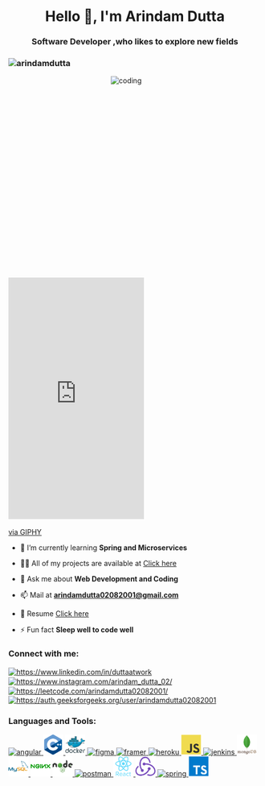 <h1 align="center">Hello 👋, I'm Arindam Dutta</h1>
<h3 align="center">Software Developer ,who likes to explore new fields</h3>

<h3 align="left"> <img width=50 height=20 src="https://komarev.com/ghpvc/?username=arindamdutta&label=View&color=0e75b6&style=flat" alt="arindamdutta" /> </h3>
<img align="right" alt="coding" height="400" width="300" src="https://media4.giphy.com/media/v1.Y2lkPTc5MGI3NjExdmR0NnpvMjh3c3oyY2NjcWhvdjBpaW8yMmNoMmx1bG8yb2luZHhnaiZlcD12MV9pbnRlcm5hbF9naWZfYnlfaWQmY3Q9Zw/C5oD3WouufnWORp7wP/giphy.gif">
<iframe src="https://giphy.com/embed/C5oD3WouufnWORp7wP" width="270" height="480" frameBorder="0" class="giphy-embed" allowFullScreen></iframe><p><a href="https://cdn.dribbble.com/users/1162077/screenshots/3848914/programmer.gif">via GIPHY</a></p>


- 🌱 I’m currently learning **Spring and Microservices**

- 👨‍💻 All of my projects are available at <a href="https://portfolioarindam.netlify.app/" target="_blank"> Click here </a>

- 💬 Ask me about **Web Development and Coding**

- 📫 Mail at **arindamdutta02082001@gmail.com**

- 📄 Resume <a href="https://drive.google.com/file/d/1LTvVaxuSpK5EB2ESTlwCg4sA8hbkSaIZ/view?usp=sharing" target="_blank"> Click here </a> 

- ⚡ Fun fact **Sleep well to code well**

<h3 align="left">Connect with me:</h3>
<p align="left">
<a href="https://linkedin.com/in/https://www.linkedin.com/in/duttaatwork" target="blank"><img align="center" src="https://raw.githubusercontent.com/rahuldkjain/github-profile-readme-generator/master/src/images/icons/Social/linked-in-alt.svg" alt="https://www.linkedin.com/in/duttaatwork" height="30" width="40" /></a>
<a href="https://instagram.com/https://www.instagram.com/arindam_dutta_02/" target="blank"><img align="center" src="https://raw.githubusercontent.com/rahuldkjain/github-profile-readme-generator/master/src/images/icons/Social/instagram.svg" alt="https://www.instagram.com/arindam_dutta_02/" height="30" width="40" /></a>
<a href="https://www.leetcode.com/https://leetcode.com/arindamdutta02082001/" target="blank"><img align="center" src="https://raw.githubusercontent.com/rahuldkjain/github-profile-readme-generator/master/src/images/icons/Social/leet-code.svg" alt="https://leetcode.com/arindamdutta02082001/" height="30" width="40" /></a>
<a href="https://auth.geeksforgeeks.org/user/https://auth.geeksforgeeks.org/user/arindamdutta02082001" target="blank"><img align="center" src="https://raw.githubusercontent.com/rahuldkjain/github-profile-readme-generator/master/src/images/icons/Social/geeks-for-geeks.svg" alt="https://auth.geeksforgeeks.org/user/arindamdutta02082001" height="30" width="40" /></a>
</p>

<h3 align="left">Languages and Tools:</h3>
<p align="left"> <a href="https://angular.io" target="_blank" rel="noreferrer"> <img src="https://angular.io/assets/images/logos/angular/angular.svg" alt="angular" width="40" height="40"/> </a> <a href="https://www.w3schools.com/cpp/" target="_blank" rel="noreferrer"> <img src="https://raw.githubusercontent.com/devicons/devicon/master/icons/cplusplus/cplusplus-original.svg" alt="cplusplus" width="40" height="40"/> </a> <a href="https://www.docker.com/" target="_blank" rel="noreferrer"> <img src="https://raw.githubusercontent.com/devicons/devicon/master/icons/docker/docker-original-wordmark.svg" alt="docker" width="40" height="40"/> </a> <a href="https://www.figma.com/" target="_blank" rel="noreferrer"> <img src="https://www.vectorlogo.zone/logos/figma/figma-icon.svg" alt="figma" width="40" height="40"/> </a> <a href="https://www.framer.com/" target="_blank" rel="noreferrer"> <img src="https://www.vectorlogo.zone/logos/framer/framer-icon.svg" alt="framer" width="40" height="40"/> </a> <a href="https://heroku.com" target="_blank" rel="noreferrer"> <img src="https://www.vectorlogo.zone/logos/heroku/heroku-icon.svg" alt="heroku" width="40" height="40"/> </a> <a href="https://developer.mozilla.org/en-US/docs/Web/JavaScript" target="_blank" rel="noreferrer"> <img src="https://raw.githubusercontent.com/devicons/devicon/master/icons/javascript/javascript-original.svg" alt="javascript" width="40" height="40"/> </a> <a href="https://www.jenkins.io" target="_blank" rel="noreferrer"> <img src="https://www.vectorlogo.zone/logos/jenkins/jenkins-icon.svg" alt="jenkins" width="40" height="40"/> </a> <a href="https://www.mongodb.com/" target="_blank" rel="noreferrer"> <img src="https://raw.githubusercontent.com/devicons/devicon/master/icons/mongodb/mongodb-original-wordmark.svg" alt="mongodb" width="40" height="40"/> </a> <a href="https://www.mysql.com/" target="_blank" rel="noreferrer"> <img src="https://raw.githubusercontent.com/devicons/devicon/master/icons/mysql/mysql-original-wordmark.svg" alt="mysql" width="40" height="40"/> </a> <a href="https://www.nginx.com" target="_blank" rel="noreferrer"> <img src="https://raw.githubusercontent.com/devicons/devicon/master/icons/nginx/nginx-original.svg" alt="nginx" width="40" height="40"/> </a> <a href="https://nodejs.org" target="_blank" rel="noreferrer"> <img src="https://raw.githubusercontent.com/devicons/devicon/master/icons/nodejs/nodejs-original-wordmark.svg" alt="nodejs" width="40" height="40"/> </a> <a href="https://postman.com" target="_blank" rel="noreferrer"> <img src="https://www.vectorlogo.zone/logos/getpostman/getpostman-icon.svg" alt="postman" width="40" height="40"/> </a> <a href="https://reactjs.org/" target="_blank" rel="noreferrer"> <img src="https://raw.githubusercontent.com/devicons/devicon/master/icons/react/react-original-wordmark.svg" alt="react" width="40" height="40"/> </a> <a href="https://redux.js.org" target="_blank" rel="noreferrer"> <img src="https://raw.githubusercontent.com/devicons/devicon/master/icons/redux/redux-original.svg" alt="redux" width="40" height="40"/> </a> <a href="https://spring.io/" target="_blank" rel="noreferrer"> <img src="https://www.vectorlogo.zone/logos/springio/springio-icon.svg" alt="spring" width="40" height="40"/> </a> <a href="https://www.typescriptlang.org/" target="_blank" rel="noreferrer"> <img src="https://raw.githubusercontent.com/devicons/devicon/master/icons/typescript/typescript-original.svg" alt="typescript" width="40" height="40"/> </a> </p>
